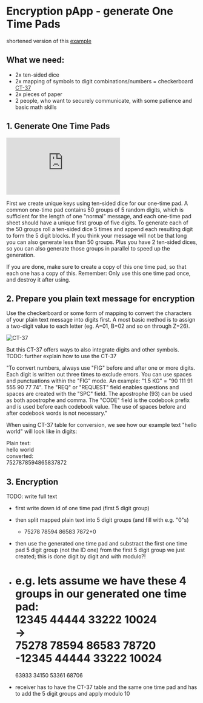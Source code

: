# Encryption pApp - generate One Time Pads
shortened version of this [example](https://airvpn.org/topic/14999-how-to-one-time-pads-perfect-encryption/)

## What we need:
  * 2x ten-sided dice
  * 2x mapping of symbols to digit combinations/numbers = checkerboard [CT-37](https://airvpn.org/topic/14999-how-to-one-time-pads-perfect-encryption/#)
  * 2x pieces of paper
  * 2 people, who want to securely communicate, with some patience and basic math skills
  
## 1. Generate One Time Pads

![](https://airvpn.org/index.php?app=core&module=attach&section=attach&attach_rel_module=post&attach_id=15882)

First we create unique keys using ten-sided dice for our one-time pad. 
A common one-time pad contains 50 groups of 5 random digits, which is sufficient for the length of one "normal" message, and each one-time pad sheet should have a unique first group of five digits.
To generate each of the 50 groups roll a ten-sided dice 5 times and append each resulting digit to form the 5 digit blocks.
If you think your message will not be that long you can also generate less than 50 groups. Plus you have 2 ten-sided dices, so you can also generate those groups in parallel to speed up the generation.

If you are done, make sure to create a copy of this one time pad, so that each one has a copy of this.
Remember: Only use this one time pad once, and destroy it after using.


## 2. Prepare you plain text message for encryption

Use the checkerboard or some form of mapping to convert the characters of your plain text message into digits first.
A most basic method is to assign a two-digit value to each letter (eg. A=01, B=02 and so on through Z=26).

![CT-37](https://airvpn.org/uploads/monthly_08_2015/post-158612-0-10453100-1439821943.png)

But this CT-37 offers ways to also integrate digits and other symbols.
TODO: further explain how to use the CT-37

"To convert numbers, always use "FIG" before and after one or more digits. Each digit is written out three times to exclude errors. You can use spaces and punctuations within the "FIG" mode. An example: "1.5 KG" = "90 111 91 555 90 77 74". The "REQ" or "REQUEST" field enables questions and spaces are created with the "SPC" field. The apostrophe (93) can be used as both apostrophe and comma. The "CODE" field is the codebook prefix and is used before each codebook value. The use of spaces before and after codebook words is not necessary."

When using CT-37 table for conversion, we see how our example text "hello world" will look like in digits:

Plain text:     
hello world     
converted:    
7527878594865837872    

## 3. Encryption

TODO: write full text

* first write down id of one time pad (first 5 digit group)
* then split mapped plain text into 5 digit groups (and fill with e.g. "0"s)
   * 75278 78594 86583 7872+0
* then use the generated one time pad and substract the first one time pad 5 digit group (not the ID one) from the first 5 digit group we just created; this is done digit by digit and with modulo?!

* e.g. lets assume we have these 4 groups in our generated one time pad:       
   12345 44444 33222 10024     
   ->     
   75278 78594 86583 78720     
  -12345 44444 33222 10024     
  =     
   63933 34150 53361 68706     
   
* receiver has to have the CT-37 table and the same one time pad and has to add the 5 digit groups and apply modulo 10



